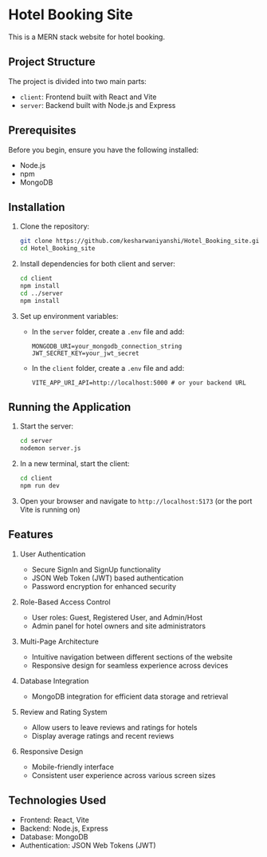 
# Hotel Booking Site

This is a MERN stack website for hotel booking.

## Project Structure

The project is divided into two main parts:
- `client`: Frontend built with React and Vite
- `server`: Backend built with Node.js and Express

## Prerequisites

Before you begin, ensure you have the following installed:
- Node.js
- npm
- MongoDB

## Installation

1. Clone the repository:
   ```bash
   git clone https://github.com/kesharwaniyanshi/Hotel_Booking_site.git
   cd Hotel_Booking_site
   ```

2. Install dependencies for both client and server:
   ```bash
   cd client
   npm install
   cd ../server
   npm install
   ```

3. Set up environment variables:
   - In the `server` folder, create a `.env` file and add:
     ```
     MONGODB_URI=your_mongodb_connection_string
     JWT_SECRET_KEY=your_jwt_secret
     ```
   - In the `client` folder, create a `.env` file and add:
     ```
     VITE_APP_URI_API=http://localhost:5000 # or your backend URL
     ```

## Running the Application

1. Start the server:
   ```bash
   cd server
   nodemon server.js
   ```

2. In a new terminal, start the client:
   ```bash
   cd client
   npm run dev
   ```

3. Open your browser and navigate to `http://localhost:5173` (or the port Vite is running on)


## Features

1. User Authentication
   - Secure SignIn and SignUp functionality
   - JSON Web Token (JWT) based authentication
   - Password encryption for enhanced security

2. Role-Based Access Control
   - User roles: Guest, Registered User, and Admin/Host
   - Admin panel for hotel owners and site administrators

3. Multi-Page Architecture
   - Intuitive navigation between different sections of the website
   - Responsive design for seamless experience across devices

4. Database Integration
   - MongoDB integration for efficient data storage and retrieval
   
5. Review and Rating System
   - Allow users to leave reviews and ratings for hotels
   - Display average ratings and recent reviews

10. Responsive Design
    - Mobile-friendly interface
    - Consistent user experience across various screen sizes

## Technologies Used

- Frontend: React, Vite
- Backend: Node.js, Express
- Database: MongoDB
- Authentication: JSON Web Tokens (JWT)

